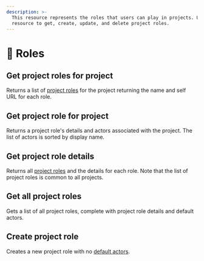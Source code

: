 ```yaml
---
description: >-
  This resource represents the roles that users can play in projects. Use this
  resource to get, create, update, and delete project roles.
---
```


# 💼 Roles

## Get project roles for project

 Returns a list of [project roles](https://confluence.atlassian.com/x/3odKLg) for the project returning the name and self URL for each role.

## Get project role for project

Returns a project role's details and actors associated with the project. The list of actors is sorted by display name.

## Get project role details

 Returns all [project roles](https://confluence.atlassian.com/x/3odKLg) and the details for each role. Note that the list of project roles is common to all projects.

## Get all project roles

Gets a list of all project roles, complete with project role details and default actors.

## Create project role

Creates a new project role with no [default actors](https://developer.atlassian.com/cloud/jira/platform/rest/v3/api-group-issue-resolutions/#api-rest-api-3-resolution-get). 

